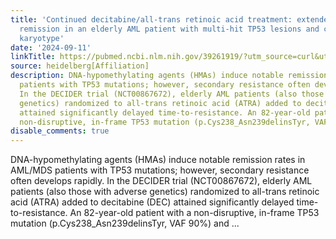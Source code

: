 ```yaml
---
title: 'Continued decitabine/all-trans retinoic acid treatment: extended complete
  remission in an elderly AML patient with multi-hit TP53 lesions and complex-monosomal
  karyotype'
date: '2024-09-11'
linkTitle: https://pubmed.ncbi.nlm.nih.gov/39261919/?utm_source=curl&utm_medium=rss&utm_campaign=pubmed-2&utm_content=1FakS-2QOkCT8HsMOQP1bCRQ4YzyumYOmxmF0moLsQ3dFB1E9V&fc=20220326224207&ff=20240912200457&v=2.18.0.post9+e462414
source: heidelberg[Affiliation]
description: DNA-hypomethylating agents (HMAs) induce notable remission rates in AML/MDS
  patients with TP53 mutations; however, secondary resistance often develops rapidly.
  In the DECIDER trial (NCT00867672), elderly AML patients (also those with adverse
  genetics) randomized to all-trans retinoic acid (ATRA) added to decitabine (DEC)
  attained significantly delayed time-to-resistance. An 82-year-old patient with a
  non-disruptive, in-frame TP53 mutation (p.Cys238_Asn239delinsTyr, VAF 90%) and ...
disable_comments: true
---
```

DNA-hypomethylating agents (HMAs) induce notable remission rates in AML/MDS patients with TP53 mutations; however, secondary resistance often develops rapidly. In the DECIDER trial (NCT00867672), elderly AML patients (also those with adverse genetics) randomized to all-trans retinoic acid (ATRA) added to decitabine (DEC) attained significantly delayed time-to-resistance. An 82-year-old patient with a non-disruptive, in-frame TP53 mutation (p.Cys238_Asn239delinsTyr, VAF 90%) and ...